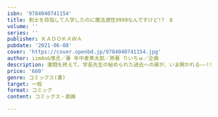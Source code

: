 ```yaml
---
isbn: '9784040741154'
title: 剣士を目指して入学したのに魔法適性9999なんですけど!?　8
volume: ''
series: ''
publisher: ＫＡＤＯＫＡＷＡ
pubdate: '2021-06-08'
cover: 'https://cover.openbd.jp/9784040741154.jpg'
author: iimAn&惟丞／著 年中麦茶太郎／原著 りいちゅ／企画
description: 激闘を終えて、学長先生の秘められた過去への扉が、いま開かれる――!!
price: '660'
genre: コミックス(書)
target: 一般
format: コミック
content: コミックス・劇画

---
```

